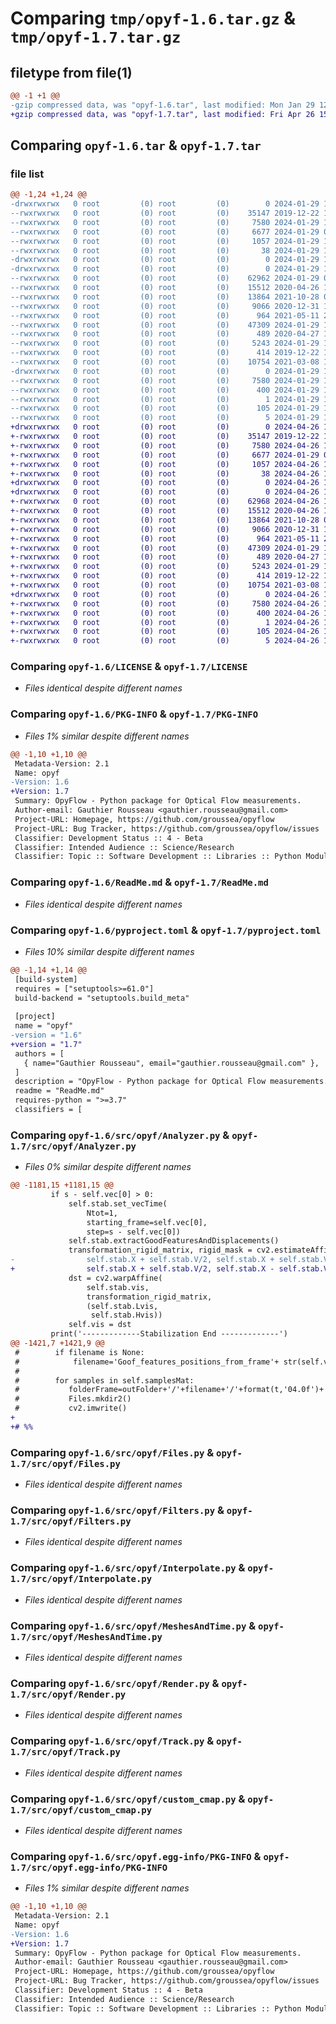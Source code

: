 # Comparing `tmp/opyf-1.6.tar.gz` & `tmp/opyf-1.7.tar.gz`

## filetype from file(1)

```diff
@@ -1 +1 @@
-gzip compressed data, was "opyf-1.6.tar", last modified: Mon Jan 29 12:46:19 2024, max compression
+gzip compressed data, was "opyf-1.7.tar", last modified: Fri Apr 26 15:25:00 2024, max compression
```

## Comparing `opyf-1.6.tar` & `opyf-1.7.tar`

### file list

```diff
@@ -1,24 +1,24 @@
-drwxrwxrwx   0 root         (0) root         (0)        0 2024-01-29 12:46:19.726411 opyf-1.6/
--rwxrwxrwx   0 root         (0) root         (0)    35147 2019-12-22 12:21:55.000000 opyf-1.6/LICENSE
--rwxrwxrwx   0 root         (0) root         (0)     7580 2024-01-29 12:46:19.725939 opyf-1.6/PKG-INFO
--rwxrwxrwx   0 root         (0) root         (0)     6677 2024-01-29 09:21:37.000000 opyf-1.6/ReadMe.md
--rwxrwxrwx   0 root         (0) root         (0)     1057 2024-01-29 12:46:04.000000 opyf-1.6/pyproject.toml
--rwxrwxrwx   0 root         (0) root         (0)       38 2024-01-29 12:46:19.726512 opyf-1.6/setup.cfg
-drwxrwxrwx   0 root         (0) root         (0)        0 2024-01-29 12:46:19.714456 opyf-1.6/src/
-drwxrwxrwx   0 root         (0) root         (0)        0 2024-01-29 12:46:19.722957 opyf-1.6/src/opyf/
--rwxrwxrwx   0 root         (0) root         (0)    62962 2024-01-29 09:35:18.000000 opyf-1.6/src/opyf/Analyzer.py
--rwxrwxrwx   0 root         (0) root         (0)    15512 2020-04-26 10:03:50.000000 opyf-1.6/src/opyf/Files.py
--rwxrwxrwx   0 root         (0) root         (0)    13864 2021-10-28 09:42:29.000000 opyf-1.6/src/opyf/Filters.py
--rwxrwxrwx   0 root         (0) root         (0)     9066 2020-12-31 16:35:22.000000 opyf-1.6/src/opyf/Interpolate.py
--rwxrwxrwx   0 root         (0) root         (0)      964 2021-05-11 20:04:41.000000 opyf-1.6/src/opyf/MeshesAndTime.py
--rwxrwxrwx   0 root         (0) root         (0)    47309 2024-01-29 10:26:34.000000 opyf-1.6/src/opyf/Render.py
--rwxrwxrwx   0 root         (0) root         (0)      489 2020-04-27 10:04:17.000000 opyf-1.6/src/opyf/Tools.py
--rwxrwxrwx   0 root         (0) root         (0)     5243 2024-01-29 10:55:31.000000 opyf-1.6/src/opyf/Track.py
--rwxrwxrwx   0 root         (0) root         (0)      414 2019-12-22 12:21:55.000000 opyf-1.6/src/opyf/__init__.py
--rwxrwxrwx   0 root         (0) root         (0)    10754 2021-03-08 14:14:06.000000 opyf-1.6/src/opyf/custom_cmap.py
-drwxrwxrwx   0 root         (0) root         (0)        0 2024-01-29 12:46:19.725430 opyf-1.6/src/opyf.egg-info/
--rwxrwxrwx   0 root         (0) root         (0)     7580 2024-01-29 12:46:19.000000 opyf-1.6/src/opyf.egg-info/PKG-INFO
--rwxrwxrwx   0 root         (0) root         (0)      400 2024-01-29 12:46:19.000000 opyf-1.6/src/opyf.egg-info/SOURCES.txt
--rwxrwxrwx   0 root         (0) root         (0)        1 2024-01-29 12:46:19.000000 opyf-1.6/src/opyf.egg-info/dependency_links.txt
--rwxrwxrwx   0 root         (0) root         (0)      105 2024-01-29 12:46:19.000000 opyf-1.6/src/opyf.egg-info/requires.txt
--rwxrwxrwx   0 root         (0) root         (0)        5 2024-01-29 12:46:19.000000 opyf-1.6/src/opyf.egg-info/top_level.txt
+drwxrwxrwx   0 root         (0) root         (0)        0 2024-04-26 15:25:00.815847 opyf-1.7/
+-rwxrwxrwx   0 root         (0) root         (0)    35147 2019-12-22 12:21:55.000000 opyf-1.7/LICENSE
+-rwxrwxrwx   0 root         (0) root         (0)     7580 2024-04-26 15:25:00.815479 opyf-1.7/PKG-INFO
+-rwxrwxrwx   0 root         (0) root         (0)     6677 2024-01-29 09:21:37.000000 opyf-1.7/ReadMe.md
+-rwxrwxrwx   0 root         (0) root         (0)     1057 2024-04-26 13:30:28.000000 opyf-1.7/pyproject.toml
+-rwxrwxrwx   0 root         (0) root         (0)       38 2024-04-26 15:25:00.815930 opyf-1.7/setup.cfg
+drwxrwxrwx   0 root         (0) root         (0)        0 2024-04-26 15:25:00.807337 opyf-1.7/src/
+drwxrwxrwx   0 root         (0) root         (0)        0 2024-04-26 15:25:00.812960 opyf-1.7/src/opyf/
+-rwxrwxrwx   0 root         (0) root         (0)    62968 2024-04-26 13:23:50.000000 opyf-1.7/src/opyf/Analyzer.py
+-rwxrwxrwx   0 root         (0) root         (0)    15512 2020-04-26 10:03:50.000000 opyf-1.7/src/opyf/Files.py
+-rwxrwxrwx   0 root         (0) root         (0)    13864 2021-10-28 09:42:29.000000 opyf-1.7/src/opyf/Filters.py
+-rwxrwxrwx   0 root         (0) root         (0)     9066 2020-12-31 16:35:22.000000 opyf-1.7/src/opyf/Interpolate.py
+-rwxrwxrwx   0 root         (0) root         (0)      964 2021-05-11 20:04:41.000000 opyf-1.7/src/opyf/MeshesAndTime.py
+-rwxrwxrwx   0 root         (0) root         (0)    47309 2024-01-29 10:26:34.000000 opyf-1.7/src/opyf/Render.py
+-rwxrwxrwx   0 root         (0) root         (0)      489 2020-04-27 10:04:17.000000 opyf-1.7/src/opyf/Tools.py
+-rwxrwxrwx   0 root         (0) root         (0)     5243 2024-01-29 10:55:31.000000 opyf-1.7/src/opyf/Track.py
+-rwxrwxrwx   0 root         (0) root         (0)      414 2019-12-22 12:21:55.000000 opyf-1.7/src/opyf/__init__.py
+-rwxrwxrwx   0 root         (0) root         (0)    10754 2021-03-08 14:14:06.000000 opyf-1.7/src/opyf/custom_cmap.py
+drwxrwxrwx   0 root         (0) root         (0)        0 2024-04-26 15:25:00.814972 opyf-1.7/src/opyf.egg-info/
+-rwxrwxrwx   0 root         (0) root         (0)     7580 2024-04-26 15:25:00.000000 opyf-1.7/src/opyf.egg-info/PKG-INFO
+-rwxrwxrwx   0 root         (0) root         (0)      400 2024-04-26 15:25:00.000000 opyf-1.7/src/opyf.egg-info/SOURCES.txt
+-rwxrwxrwx   0 root         (0) root         (0)        1 2024-04-26 15:25:00.000000 opyf-1.7/src/opyf.egg-info/dependency_links.txt
+-rwxrwxrwx   0 root         (0) root         (0)      105 2024-04-26 15:25:00.000000 opyf-1.7/src/opyf.egg-info/requires.txt
+-rwxrwxrwx   0 root         (0) root         (0)        5 2024-04-26 15:25:00.000000 opyf-1.7/src/opyf.egg-info/top_level.txt
```

### Comparing `opyf-1.6/LICENSE` & `opyf-1.7/LICENSE`

 * *Files identical despite different names*

### Comparing `opyf-1.6/PKG-INFO` & `opyf-1.7/PKG-INFO`

 * *Files 1% similar despite different names*

```diff
@@ -1,10 +1,10 @@
 Metadata-Version: 2.1
 Name: opyf
-Version: 1.6
+Version: 1.7
 Summary: OpyFlow - Python package for Optical Flow measurements.
 Author-email: Gauthier Rousseau <gauthier.rousseau@gmail.com>
 Project-URL: Homepage, https://github.com/groussea/opyflow
 Project-URL: Bug Tracker, https://github.com/groussea/opyflow/issues
 Classifier: Development Status :: 4 - Beta
 Classifier: Intended Audience :: Science/Research
 Classifier: Topic :: Software Development :: Libraries :: Python Modules
```

### Comparing `opyf-1.6/ReadMe.md` & `opyf-1.7/ReadMe.md`

 * *Files identical despite different names*

### Comparing `opyf-1.6/pyproject.toml` & `opyf-1.7/pyproject.toml`

 * *Files 10% similar despite different names*

```diff
@@ -1,14 +1,14 @@
 [build-system]
 requires = ["setuptools>=61.0"]
 build-backend = "setuptools.build_meta"
 
 [project]
 name = "opyf"
-version = "1.6"
+version = "1.7"
 authors = [
   { name="Gauthier Rousseau", email="gauthier.rousseau@gmail.com" },
 ]
 description = "OpyFlow - Python package for Optical Flow measurements."
 readme = "ReadMe.md"
 requires-python = ">=3.7"
 classifiers = [
```

### Comparing `opyf-1.6/src/opyf/Analyzer.py` & `opyf-1.7/src/opyf/Analyzer.py`

 * *Files 0% similar despite different names*

```diff
@@ -1181,15 +1181,15 @@
         if s - self.vec[0] > 0:
             self.stab.set_vecTime(
                 Ntot=1,
                 starting_frame=self.vec[0],
                 step=s - self.vec[0])
             self.stab.extractGoodFeaturesAndDisplacements()
             transformation_rigid_matrix, rigid_mask = cv2.estimateAffine2D(
-                self.stab.X + self.stab.V/2, self.stab.X + self.stab.V/2 ) #because the position of the displacement is half the distance btw GFTs
+                self.stab.X + self.stab.V/2, self.stab.X - self.stab.V/2 ) #because the position of the displacement is half the distance btw GFTs
             dst = cv2.warpAffine(
                 self.stab.vis,
                 transformation_rigid_matrix,
                 (self.stab.Lvis,
                  self.stab.Hvis))
             self.vis = dst
         print('-------------Stabilization End -------------')
@@ -1421,7 +1421,9 @@
 #        if filename is None:
 #            filename='Goof_features_positions_from_frame'+ str(self.vec[0]) + 'to' + str(self.vec[-2]) + '_with_shift_'+str(self.paramVecTime['shift'])
 #
 #        for samples in self.samplesMat:
 #           folderFrame=outFolder+'/'+filename+'/'+format(t,'04.0f')+'_to_'+format(t+self.paramVecTime['step']
 #           Files.mkdir2()
 #           cv2.imwrite()
+
+# %%
```

### Comparing `opyf-1.6/src/opyf/Files.py` & `opyf-1.7/src/opyf/Files.py`

 * *Files identical despite different names*

### Comparing `opyf-1.6/src/opyf/Filters.py` & `opyf-1.7/src/opyf/Filters.py`

 * *Files identical despite different names*

### Comparing `opyf-1.6/src/opyf/Interpolate.py` & `opyf-1.7/src/opyf/Interpolate.py`

 * *Files identical despite different names*

### Comparing `opyf-1.6/src/opyf/MeshesAndTime.py` & `opyf-1.7/src/opyf/MeshesAndTime.py`

 * *Files identical despite different names*

### Comparing `opyf-1.6/src/opyf/Render.py` & `opyf-1.7/src/opyf/Render.py`

 * *Files identical despite different names*

### Comparing `opyf-1.6/src/opyf/Track.py` & `opyf-1.7/src/opyf/Track.py`

 * *Files identical despite different names*

### Comparing `opyf-1.6/src/opyf/custom_cmap.py` & `opyf-1.7/src/opyf/custom_cmap.py`

 * *Files identical despite different names*

### Comparing `opyf-1.6/src/opyf.egg-info/PKG-INFO` & `opyf-1.7/src/opyf.egg-info/PKG-INFO`

 * *Files 1% similar despite different names*

```diff
@@ -1,10 +1,10 @@
 Metadata-Version: 2.1
 Name: opyf
-Version: 1.6
+Version: 1.7
 Summary: OpyFlow - Python package for Optical Flow measurements.
 Author-email: Gauthier Rousseau <gauthier.rousseau@gmail.com>
 Project-URL: Homepage, https://github.com/groussea/opyflow
 Project-URL: Bug Tracker, https://github.com/groussea/opyflow/issues
 Classifier: Development Status :: 4 - Beta
 Classifier: Intended Audience :: Science/Research
 Classifier: Topic :: Software Development :: Libraries :: Python Modules
```

